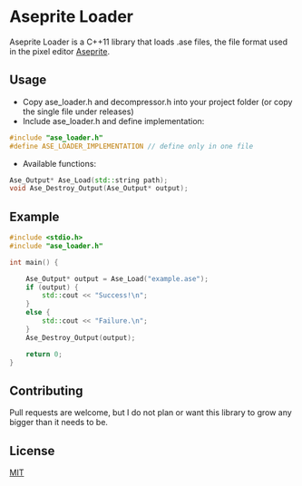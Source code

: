 # Aseprite Loader

Aseprite Loader is a C++11 library that loads .ase files, the file format used in the pixel editor [Aseprite](https://aseprite.org).

## Usage
- Copy ase_loader.h and decompressor.h into your project folder (or copy the single file under releases)
- Include ase_loader.h and define implementation:
```c++
#include "ase_loader.h"
#define ASE_LOADER_IMPLEMENTATION // define only in one file
```
- Available functions:
```c++
Ase_Output* Ase_Load(std::string path);
void Ase_Destroy_Output(Ase_Output* output);
```

## Example

```c++
#include <stdio.h>
#include "ase_loader.h"

int main() {

    Ase_Output* output = Ase_Load("example.ase");
    if (output) {
        std::cout << "Success!\n";
    }
    else {
        std::cout << "Failure.\n";
    }
    Ase_Destroy_Output(output);

    return 0;
}
```

## Contributing
Pull requests are welcome, but I do not plan or want this library to grow any bigger than it needs to be.
## License
[MIT](https://choosealicense.com/licenses/mit/)